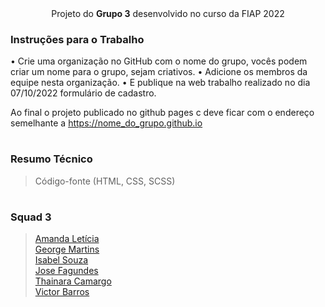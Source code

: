 <div align="center">
<br>
<br>
<p>Projeto do <strong>Grupo 3</strong> desenvolvido no curso da FIAP 2022</p>
</div>

<div>
<h3> Instruções para o Trabalho </h3> 

<p>
•	Crie uma organização no GitHub com o nome do grupo, vocês podem criar um nome para o grupo, sejam criativos. 
•	Adicione os membros da equipe nesta organização.
•	E publique na web trabalho realizado no dia 07/10/2022 formulário de cadastro.

Ao final o projeto publicado no github pages c deve ficar com o endereço semelhante a https://nome_do_grupo.github.io
</p>
  
#
  
<h3> Resumo Técnico </h3>
  
> Código-fonte (HTML, CSS, SCSS)  </br>
  
#
</div>

<div>
<h3> Squad 3 </h3>

> [Amanda Letícia](https://github.com/AmandaLety) </br>
> [George Martins](https://github.com/GeorgeWanderson) </br>
> [Isabel Souza](https://github.com/souzabel) </br>
> [Jose Fagundes](https://github.com/jlfagundes) </br>
> [Thainara Camargo](https://github.com/ThainaraCamargo) </br>
> [Victor Barros](https://github.com/vicssb) </br>

</div>
<div>
</div>